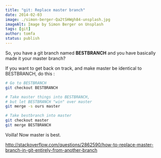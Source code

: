 ```yaml
---
title: "git: Replace master branch"
date: 2014-02-03
image: ./simon-berger-Qa2tSHWgh84-unsplash.jpg
imageAlt: Image by Simon Berger on Unsplash    
tags: [git]
author: tomfa
status: publish
---
```


So, you have a git branch named **BESTBRANCH** and you have basically made it your master branch?

If you want to get back on track, and make master be identical to BESTBRANCH, do this :

```bash
# Go to BESTBRANCH
git checkout BESTBRANCH 

# Take master things into BESTBRANCH, 
# but let BESTBRANCH "win" over master
git merge -s ours master 

# Take bestbranch into master
git checkout master 
git merge BESTBRANCH
``` 

Voilla! Now master is best.

http://stackoverflow.com/questions/2862590/how-to-replace-master-branch-in-git-entirely-from-another-branch
